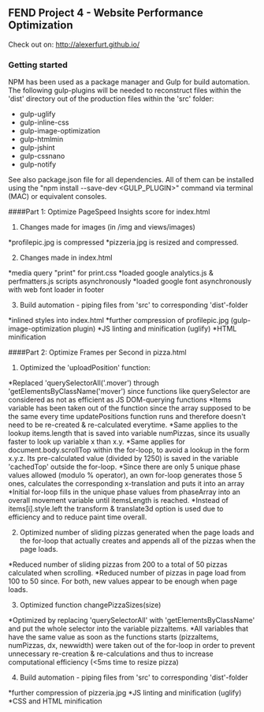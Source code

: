 ## FEND Project 4 - Website Performance Optimization

Check out on: http://alexerfurt.github.io/

### Getting started

NPM has been used as a package manager and Gulp for build automation. The following gulp-plugins will be needed to reconstruct files within the 'dist' directory out of the production files within the 'src' folder:

* gulp-uglify
* gulp-inline-css
* gulp-image-optimization
* gulp-htmlmin
* gulp-jshint
* gulp-cssnano
* gulp-notify

See also package.json file for all dependencies. All of them can be installed using the "npm install --save-dev <GULP_PLUGIN>" command via terminal (MAC) or equivalent consoles.

####Part 1: Optimize PageSpeed Insights score for index.html

1. Changes made for images (in /img and views/images)

*profilepic.jpg is compressed
*pizzeria.jpg is resized and compressed.

2. Changes made in index.html

*media query "print" for print.css
*loaded google analytics.js & perfmatters.js scripts asynchronously
*loaded google font asynchronously with web font loader in footer

3. Build automation - piping files from 'src' to corresponding 'dist'-folder

*inlined styles into index.html
*further compression of profilepic.jpg (gulp-image-optimization plugin)
*JS linting and minification (uglify)
*HTML minification

####Part 2: Optimize Frames per Second in pizza.html

1. Optimized the 'uploadPosition' function:

*Replaced 'querySelectorAll('.mover') through 'getElementsByClassName('mover') since functions like querySelector are considered as not as efficient as JS DOM-querying functions
*Items variable has been taken out of the function since the array supposed to be the same every time updatePositions function runs and therefore doesn't need to be re-created & re-calculated everytime.
*Same applies to the lookup items.length that is saved into variable numPizzas, since its usually faster to look up variable x than x.y. 
*Same applies for document.body.scrollTop within the for-loop, to avoid a lookup in the form x.y.z. Its pre-calculated value (divided by 1250) is saved in the variable 'cachedTop' outside the for-loop.
*Since there are only 5 unique phase values allowed (modulo % operator), an own for-loop generates those 5 ones, calculates the corresponding x-translation and puts it into an array
*Initial for-loop fills in the unique phase values from phaseArray into an overall movement variable until itemsLength is reached. 
*Instead of items[i].style.left the transform & translate3d option is used due to efficiency and to reduce paint time overall.

2. Optimized number of sliding pizzas generated when the page loads and the for-loop that actually creates and appends all of the pizzas when the page loads. 

*Reduced number of sliding pizzas from 200 to a total of 50 pizzas calculated when scrolling.
*Reduced number of pizzas in page load from 100 to 50 since. For both, new values appear to be enough when page loads.

3. Optimized function changePizzaSizes(size)

*Optimized by replacing 'querySelectorAll' with 'getElementsByClassName' and put the whole selector into the variable pizzaItems.
*All variables that have the same value as soon as the functions starts (pizzaItems, numPizzas, dx, newwidth) were taken out of the for-loop in order to prevent unnecessary re-creation & re-calculations and thus to increase computational efficiency (<5ms time to resize pizza)

4. Build automation - piping files from 'src' to corresponding 'dist'-folder

*further compression of pizzeria.jpg
*JS linting and minification (uglify)
*CSS and HTML minification
   
